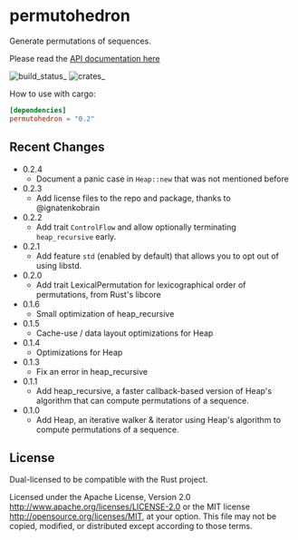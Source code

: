 # permutohedron

Generate permutations of sequences.

Please read the [API documentation here](https://docs.rs/permutohedron/)

![build_status](https://travis-ci.org/bluss/permutohedron.svg?branch=master)\_
![crates](http://meritbadge.herokuapp.com/permutohedron)\_

How to use with cargo:

```toml
[dependencies]
permutohedron = "0.2"
```

## Recent Changes

- 0.2.4
  - Document a panic case in `Heap::new` that was not mentioned before
- 0.2.3
  - Add license files to the repo and package, thanks to \@ignatenkobrain
- 0.2.2
  - Add trait `ControlFlow` and allow optionally terminating `heap_recursive`
    early.
- 0.2.1
  - Add feature `std` (enabled by default) that allows you to opt out of using
    libstd.
- 0.2.0
  - Add trait LexicalPermutation for lexicographical order of permutations, from
    Rust\'s libcore
- 0.1.6
  - Small optimization of heap_recursive
- 0.1.5
  - Cache-use / data layout optimizations for Heap
- 0.1.4
  - Optimizations for Heap
- 0.1.3
  - Fix an error in heap_recursive
- 0.1.1
  - Add heap_recursive, a faster callback-based version of Heap\'s algorithm
    that can compute permutations of a sequence.
- 0.1.0
  - Add Heap, an iterative walker & iterator using Heap\'s algorithm to compute
    permutations of a sequence.

## License

Dual-licensed to be compatible with the Rust project.

Licensed under the Apache License, Version 2.0
<http://www.apache.org/licenses/LICENSE-2.0> or the MIT license
<http://opensource.org/licenses/MIT>, at your option. This file may not be
copied, modified, or distributed except according to those terms.
